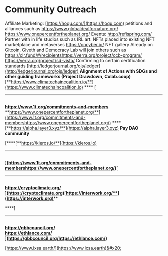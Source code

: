 # Community Outreach

Affiliate Marketing: [https://hoqu.com/](https://hoqu.com) petitions and alliances such as https://www.globaldealfornature.org/ https://www.onepercentfortheplanet.org/ Events: http://refispring.com/ Partner with in life studios such as IRL art. NFTs placed into existing NFT marketplace and metaverses https://oncyber.io/ NFT gallery Already on Gitcoin, Giveth and Democracy Lab will join others such as https://clr.fund/#/recipients​ https://verra.org/project/ccb-program/ https://verra.org/project/sd-vista/ Confirming to certain certification standards [http://ledgerjournal.org/ojs/ledger](http://ledgerjournal.org/ojs/ledger) **Alignment of Actions with SDGs and other guiding frameworks (Project Drawdown, Colab.coop)** [**https://www.climatechaincoalition.io/**](https://www.climatechaincoalition.io) **** [****\
**https://www.1t.org/commitments-and-members**\
**https://www.onepercentfortheplanet.org/**](https://www.1t.org/commitments-and-membershttps://www.onepercentfortheplanet.org/) **** [**https://alpha.layer3.xyz/**](https://alpha.layer3.xyz) **Pay DAO community**

[****[**https://kleros.io/**](https://kleros.io)****\
****](https://www.1t.org/commitments-and-membershttps://www.onepercentfortheplanet.org/)****[****\
**https://cryptoclimate.org/**\
****](https://cryptoclimate.org)****[**https://interwork.org/**](https://interwork.org)****

****[****\
**https://gbbcouncil.org/**\
**https://ethlance.com/**\
****](https://gbbcouncil.org/https://ethlance.com/)****

[https://www.ixsa.earth/](https://www.ixsa.earth)&#x20;
